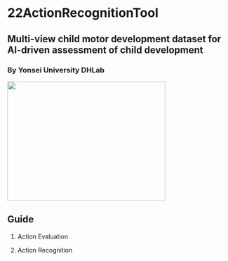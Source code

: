 # 22ActionRecognitionTool

## Multi-view child motor development dataset for AI-driven assessment of child development
### By Yonsei University DHLab

<img src= "https://user-images.githubusercontent.com/74819176/182763597-7c774c29-261e-4a2c-9057-83da7f72cad4.jpeg" width = 360 height = 272>

## Guide

1. Action Evaluation

2. Action Recognition


